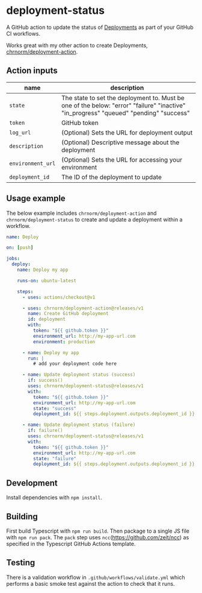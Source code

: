 # deployment-status

A GitHub action to update the status of [Deployments](https://developer.github.com/v3/repos/deployments/) as part of your GitHub CI workflows.

Works great with my other action to create Deployments, [chrnorm/deployment-action](https://github.com/chrnorm/deployment-action).

## Action inputs

| name              | description                                                                                                                           |
| ----------------- | ------------------------------------------------------------------------------------------------------------------------------------- |
| `state`           | The state to set the deployment to. Must be one of the below: "error" "failure" "inactive" "in_progress" "queued" "pending" "success" |
| `token`           | GitHub token                                                                                                                          |
| `log_url`         | (Optional) Sets the URL for deployment output                                                                                         |
| `description`     | (Optional) Descriptive message about the deployment                                                                                   |
| `environment_url` | (Optional) Sets the URL for accessing your environment                                                                                |
| `deployment_id`   | The ID of the deployment to update                                                                                                    |

## Usage example

The below example includes `chrnorm/deployment-action` and `chrnorm/deployment-status` to create and update a deployment within a workflow.

```yaml
name: Deploy

on: [push]

jobs:
  deploy:
    name: Deploy my app

    runs-on: ubuntu-latest

    steps:
      - uses: actions/checkout@v1

      - uses: chrnorm/deployment-action@releases/v1
        name: Create GitHub deployment
        id: deployment
        with:
          token: "${{ github.token }}"
          environment_url: http://my-app-url.com
          environment: production

      - name: Deploy my app
        run: |
          # add your deployment code here

      - name: Update deployment status (success)
        if: success()
        uses: chrnorm/deployment-status@releases/v1
        with:
          token: "${{ github.token }}"
          environment_url: http://my-app-url.com
          state: "success"
          deployment_id: ${{ steps.deployment.outputs.deployment_id }}

      - name: Update deployment status (failure)
        if: failure()
        uses: chrnorm/deployment-status@releases/v1
        with:
          token: "${{ github.token }}"
          environment_url: http://my-app-url.com
          state: "failure"
          deployment_id: ${{ steps.deployment.outputs.deployment_id }}
```

## Development

Install dependencies with `npm install`.

## Building

First build Typescript with `npm run build`. Then package to a single JS file with `npm run pack`. The `pack` step uses `ncc`(https://github.com/zeit/ncc) as specified in the Typescript GitHub Actions template.

## Testing

There is a validation workflow in `.github/workflows/validate.yml` which performs a basic smoke test against the action to check that it runs.
